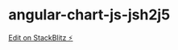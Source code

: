 # angular-chart-js-jsh2j5

[Edit on StackBlitz ⚡️](https://stackblitz.com/edit/angular-chart-js-jsh2j5)